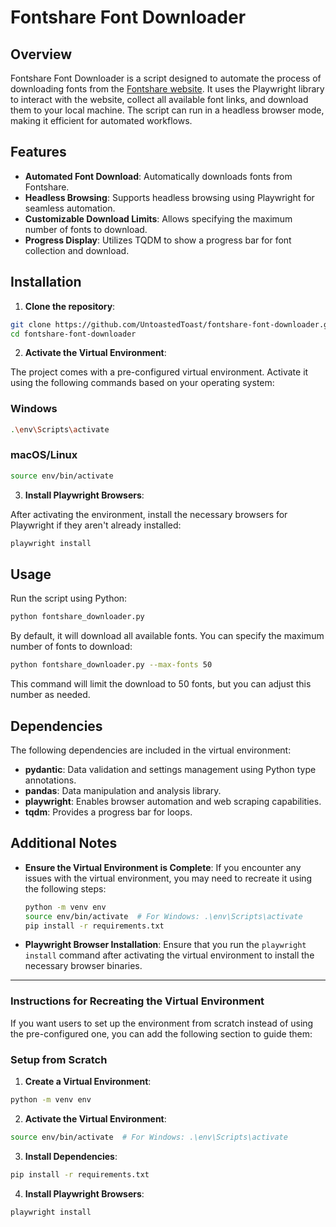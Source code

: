 # Fontshare Font Downloader

## Overview

Fontshare Font Downloader is a script designed to automate the process of downloading fonts from the [Fontshare website](https://www.fontshare.com/). It uses the Playwright library to interact with the website, collect all available font links, and download them to your local machine. The script can run in a headless browser mode, making it efficient for automated workflows.

## Features

- **Automated Font Download**: Automatically downloads fonts from Fontshare.
- **Headless Browsing**: Supports headless browsing using Playwright for seamless automation.
- **Customizable Download Limits**: Allows specifying the maximum number of fonts to download.
- **Progress Display**: Utilizes TQDM to show a progress bar for font collection and download.

## Installation

1. **Clone the repository**:
  
  ```bash
  git clone https://github.com/UntoastedToast/fontshare-font-downloader.git
  cd fontshare-font-downloader
  ```
  
2. **Activate the Virtual Environment**:
  
  The project comes with a pre-configured virtual environment. Activate it using the following commands based on your operating system:
  
  ### Windows
  
  ```bash
  .\env\Scripts\activate
  ```
  
  ### macOS/Linux
  
  ```bash
  source env/bin/activate
  ```
  
3. **Install Playwright Browsers**:
  
  After activating the environment, install the necessary browsers for Playwright if they aren't already installed:
  
  ```bash
  playwright install
  ```
  

## Usage

Run the script using Python:

```bash
python fontshare_downloader.py
```

By default, it will download all available fonts. You can specify the maximum number of fonts to download:

```bash
python fontshare_downloader.py --max-fonts 50
```

This command will limit the download to 50 fonts, but you can adjust this number as needed.

## Dependencies

The following dependencies are included in the virtual environment:

- **pydantic**: Data validation and settings management using Python type annotations.
- **pandas**: Data manipulation and analysis library.
- **playwright**: Enables browser automation and web scraping capabilities.
- **tqdm**: Provides a progress bar for loops.

## Additional Notes

- **Ensure the Virtual Environment is Complete**: If you encounter any issues with the virtual environment, you may need to recreate it using the following steps:
  
  ```bash
  python -m venv env
  source env/bin/activate  # For Windows: .\env\Scripts\activate
  pip install -r requirements.txt
  ```
  
- **Playwright Browser Installation**: Ensure that you run the `playwright install` command after activating the virtual environment to install the necessary browser binaries.
  

---

### Instructions for Recreating the Virtual Environment

If you want users to set up the environment from scratch instead of using the pre-configured one, you can add the following section to guide them:

### Setup from Scratch

1. **Create a Virtual Environment**:
  
  ```bash
  python -m venv env
  ```
  
2. **Activate the Virtual Environment**:
  
  ```bash
  source env/bin/activate  # For Windows: .\env\Scripts\activate
  ```
  
3. **Install Dependencies**:
  
  ```bash
  pip install -r requirements.txt
  ```
  
4. **Install Playwright Browsers**:
  
  ```bash
  playwright install
  ```